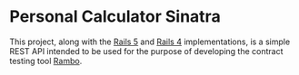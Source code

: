 # Personal Calculator Sinatra

This project, along with the [Rails 5](https://github.com/danascheider/personal_calculator) and [Rails 4](https://github.com/danascheider/personal_calculator_rails_4) implementations, is a simple REST API intended to be used for the purpose of developing the contract testing tool [Rambo](https://github.com/danascheider/rambo).